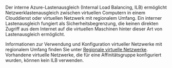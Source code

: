 
Der interne Azure-Lastenausgleich (Internal Load Balancing, ILB) ermöglicht Netzwerklastenausgleich zwischen virtuellen Computern in einem Clouddienst oder virtuellen Netzwerk mit regionalem Umfang. Ein interner Lastenausgleich fungiert als Sicherheitsbegrenzung, die keinen direkten Zugriff aus dem Internet auf die virtuellen Maschinen hinter dieser Art von Lastenausgleich ermöglicht.

Informationen zur Verwendung und Konfiguration virtueller Netzwerke mit regionalem Umfang finden Sie unter [Regionale virtuelle Netzwerke](virtual-networks-migrate-to-regional-vnet.md). Vorhandene virtuelle Netzwerke, die für eine Affinitätsgruppe konfiguriert wurden, können kein ILB verwenden.

<!---HONumber=AcomDC_1203_2015-->